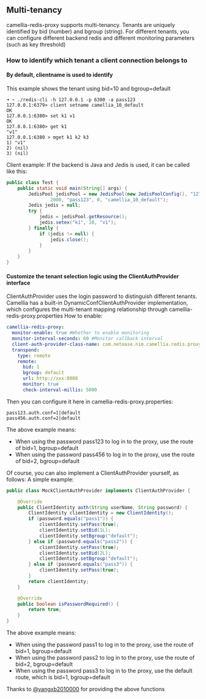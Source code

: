 ## Multi-tenancy
camellia-redis-proxy supports multi-tenancy. Tenants are uniquely identified by bid (number) and bgroup (string). For different tenants, you can configure different backend redis and different monitoring parameters (such as key threshold)

### How to identify which tenant a client connection belongs to

#### By default, clientname is used to identify
This example shows the tenant using bid=10 and bgroup=default
````
➜ ~ ./redis-cli -h 127.0.0.1 -p 6380 -a pass123
127.0.0.1:6379> client setname camellia_10_default
OK
127.0.0.1:6380> set k1 v1
OK
127.0.0.1:6380> get k1
"v1"
127.0.0.1:6380 > mget k1 k2 k3
1) "v1"
2) (nil)
3) (nil)
````
Client example:
If the backend is Java and Jedis is used, it can be called like this:
````java
public class Test {
    public static void main(String[] args) {
        JedisPool jedisPool = new JedisPool(new JedisPoolConfig(), "127.0.0.1", 6380,
                2000, "pass123", 0, "camellia_10_default");
        Jedis jedis = null;
        try {
            jedis = jedisPool.getResource();
            jedis.setex("k1", 10, "v1");
        } finally {
            if (jedis != null) {
                jedis.close();
            }
        }
    }
}
````

#### Customize the tenant selection logic using the ClientAuthProvider interface
ClientAuthProvider uses the login password to distinguish different tenants. Camellia has a built-in DynamicConfClientAuthProvider implementation, which configures the multi-tenant mapping relationship through camellia-redis-proxy.properties
How to enable:
````yaml
camellia-redis-proxy:
  monitor-enable: true #Whether to enable monitoring
  monitor-interval-seconds: 60 #Monitor callback interval
  client-auth-provider-class-name: com.netease.nim.camellia.redis.proxy.auth.DynamicConfClientAuthProvider
  transpond:
    type: remote
    remote:
      bid: 1
      bgroup: default
      url: http://xxx:8080
      monitor: true
      check-interval-millis: 5000
````
Then you can configure it here in camellia-redis-proxy.properties:
````
pass123.auth.conf=1|default
pass456.auth.conf=2|default
````
The above example means:
* When using the password pass123 to log in to the proxy, use the route of bid=1, bgroup=default
* When using the password pass456 to log in to the proxy, use the route of bid=2, bgroup=default


Of course, you can also implement a ClientAuthProvider yourself, as follows:
A simple example:
````java
public class MockClientAuthProvider implements ClientAuthProvider {

    @Override
    public ClientIdentity auth(String userName, String password) {
        ClientIdentity clientIdentity = new ClientIdentity();
        if (password.equals("pass1")) {
            clientIdentity.setPass(true);
            clientIdentity.setBid(1L);
            clientIdentity.setBgroup("default");
        } else if (password.equals("pass2")) {
            clientIdentity.setPass(true);
            clientIdentity.setBid(2L);
            clientIdentity.setBgroup("default");
        } else if (password.equals("pass3")) {
            clientIdentity.setPass(true);
        }
        return clientIdentity;
    }

    @Override
    public boolean isPasswordRequired() {
        return true;
    }
}
````
The above example means:
* When using the password pass1 to log in to the proxy, use the route of bid=1, bgroup=default
* When using the password pass2 to log in to the proxy, use the route of bid=2, bgroup=default
* When using the password pass3 to log in to the proxy, use the default route, which is bid=1, bgroup=default


Thanks to [@yangxb2010000](https://github.com/yangxb2010000) for providing the above functions
